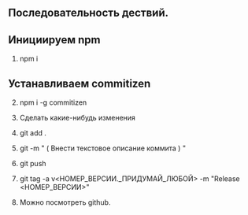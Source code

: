 ## Последовательность дествий.

## Инициируем npm
1. npm i
## Устанавливаем commitizen
2. npm i -g commitizen

3. Сделать какие-нибудь изменения 

4. git add .

5. git -m  " ( Внести текстовое описание коммита ) "

6. git push 

7. git tag -a v<НОМЕР_ВЕРСИИ._ПРИДУМАЙ_ЛЮБОЙ> -m "Release <НОМЕР_ВЕРСИИ>"

8. Можно посмотреть github.